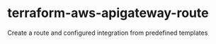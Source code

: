 # terraform-aws-apigateway-route
Create a route and configured integration from predefined templates
